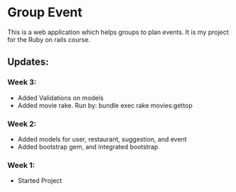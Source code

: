 # Group Event

This is a web application which helps groups to plan events. It is my project for the Ruby on rails course.

## Updates:

### Week 3:

- Added Validations on models
- Added movie rake. Run by: bundle exec rake movies:gettop

### Week 2:

- Added models for user, restaurant, suggestion, and event
- Added bootstrap gem, and integrated bootstrap

### Week 1:

- Started Project
